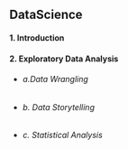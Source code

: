 ## DataScience

#### 1. Introduction
#### 2. Exploratory Data Analysis
  - ###### a.Data Wrangling
  - ###### b. Data Storytelling
  - ###### c. Statistical Analysis
